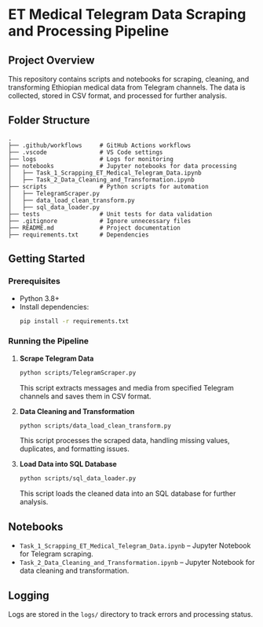 # ET Medical Telegram Data Scraping and Processing Pipeline

## Project Overview
This repository contains scripts and notebooks for scraping, cleaning, and transforming Ethiopian medical data from Telegram channels. The data is collected, stored in CSV format, and processed for further analysis.

## Folder Structure
```
.
├── .github/workflows     # GitHub Actions workflows
├── .vscode               # VS Code settings
├── logs                  # Logs for monitoring
├── notebooks             # Jupyter notebooks for data processing
│   ├── Task_1_Scrapping_ET_Medical_Telegram_Data.ipynb
│   ├── Task_2_Data_Cleaning_and_Transformation.ipynb
├── scripts               # Python scripts for automation
│   ├── TelegramScraper.py
│   ├── data_load_clean_transform.py
│   ├── sql_data_loader.py
├── tests                 # Unit tests for data validation
├── .gitignore            # Ignore unnecessary files
├── README.md             # Project documentation
├── requirements.txt      # Dependencies
```

## Getting Started

### Prerequisites
- Python 3.8+
- Install dependencies:
  ```sh
  pip install -r requirements.txt
  ```

### Running the Pipeline
1. **Scrape Telegram Data**
   ```sh
   python scripts/TelegramScraper.py
   ```
   This script extracts messages and media from specified Telegram channels and saves them in CSV format.

2. **Data Cleaning and Transformation**
   ```sh
   python scripts/data_load_clean_transform.py
   ```
   This script processes the scraped data, handling missing values, duplicates, and formatting issues.

3. **Load Data into SQL Database**
   ```sh
   python scripts/sql_data_loader.py
   ```
   This script loads the cleaned data into an SQL database for further analysis.

## Notebooks
- `Task_1_Scrapping_ET_Medical_Telegram_Data.ipynb` – Jupyter Notebook for Telegram scraping.
- `Task_2_Data_Cleaning_and_Transformation.ipynb` – Jupyter Notebook for data cleaning and transformation.

## Logging
Logs are stored in the `logs/` directory to track errors and processing status.

